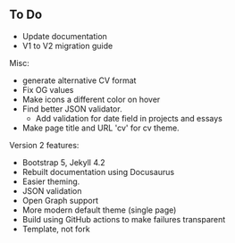 ## To Do

* Update documentation
* V1 to V2 migration guide

Misc:
* generate alternative CV format
* Fix OG values
* Make icons a different color on hover
* Find better JSON validator.
    * Add validation for date field in projects and essays
* Make page title and URL 'cv' for cv theme.

Version 2 features:
* Bootstrap 5, Jekyll 4.2
* Rebuilt documentation using Docusaurus
* Easier theming.
* JSON validation
* Open Graph support
* More modern default theme (single page)
* Build using GitHub actions to make failures transparent
* Template, not fork
